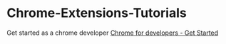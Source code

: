 # Chrome-Extensions-Tutorials

Get started as a chrome developer
[Chrome for developers - Get Started](https://developer.chrome.com/docs/extensions/get-started?hl=fr)
